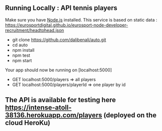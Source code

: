 ## Running Locally : API tennis players

Make sure you have [Node.js](http://nodejs.org/) installed.
This service is based on static data : https://eurosportdigital.github.io/eurosport-node-developer-recruitment/headtohead.json

 - git clone https://github.com/dalibenali/auto.git
 - cd auto
 - npm install
 - npm test
 - npm start

Your app should now be running on [localhost:5000]

- GET localhost:5000/players => all players
- GET localhost:5000/players/playerId => one player by id

## The API is available for testing here https://intense-atoll-38136.herokuapp.com/players (deployed on the cloud HeroKu)
